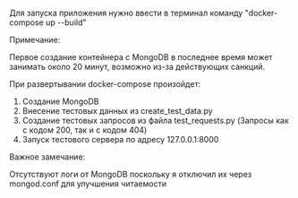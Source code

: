 Для запуска приложения нужно ввести в терминал команду "docker-compose up --build" 

Примечание:

Первое создание контейнера с MongoDB в последнее время может занимать около 20 минут, возможно из-за действующих санкций.

При развертывании docker-compose произойдет:

1. Создание MongoDB
2. Внесение тестовых данных из create_test_data.py 
3. Создание тестовых запросов из файла test_requests.py (Запросы как с кодом 200, так и с кодом 404)
4. Запуск тестового сервера по адресу 127.0.0.1:8000
   
Важное замечание:

Отсутствуют логи от MongoDB поскольку я отключил их через mongod.conf для улучшения читаемости
